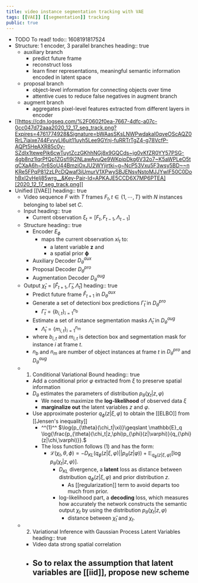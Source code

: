 ```yaml
---
title: video instance segmentation tracking with VAE
tags: [[VAE]] [[segmentation]] tracking
public: true
---
```


- TODO  To read!
  todo:: 1608191817524
- Structure: 1 encoder, 3 parallel branches
  heading:: true
	- auxiliary branch
		- predict future frame
		- reconstruct loss
		- learn finer representations, meaningful semantic information encoded in latent space
	- proposal branch
		- object-level information for connecting objects over time
		- attentive cues to reduce false negatives in augment branch
	- augment branch
		- aggregates pixel-level features extracted from different layers in encoder
- [[https://cdn.logseq.com/%2F0602f0ea-7667-4dfc-a07c-0cc047d72aaa2020_12_17_seg_track.png?Expires=4761774928&Signature=bWAasSKsLNWPwdakaI0qyeOScAQZ0RrL7iaixe744FvvyLI6uit11uyh5Lee9GYnj-fuRRTrTgZ4-g78VcfP-AQPt5HeAXR85c0y-SZdIx1tewePik6cwTuytZczGKhhNGj8x9GQCds~jg0vKfZR0YY57PSG-4gb8nz1lqrPfQp1ZGsfI9j2NLawAvuQe9WKpipDkg6V32o7~K5aWPLeO5tqCXaA6h~0r6SoU44BmziOxJU2WYjirtki~g~NcP53Vxu5F3wsy5BD~~nKRe5FPqP812zLPcDQwaf3iUmurV1XPwySBJENsvNstoMJJYwIF50C0DohBxI2vHelj85wrg__&Key-Pair-Id=APKAJE5CCD6X7MP6PTEA][2020_12_17_seg_track.png]]
- Unified [[VAE]]
  heading:: true
	- Video sequence $F$ with $T$ frames $F_t, t\in{\{1, \cdots, T\}}$ with $N$ instances belonging to label set $C$.
	- Input
	  heading:: true
		- Current observation $\xi_t=[F_t,F_{t-1}, \Lambda_{t-1}]$
	- Structure
	  heading:: true
		- Encoder $E_{\phi}$
			- maps the current observation $xi_t$ to:
				- a latent variable $\mathbf{z}$ and
				- a spatial prior $\mathbf{\phi}$
		- Auxiliary Decoder $D_{\theta}^{aux}$
		- Proposal Decoder $D_{\theta}^{pro}$
		- Augmentation Decoder $D_{\theta}^{aug}$
	- Output $\hat{\chi}_t=[\hat{F}_{t+1},\hat{\Gamma}_{t},\hat{\Lambda}_t]$
	  heading:: true
		- Predict future frame $\hat{F}_{t+1}$ in $D_{\theta}^{aux}$
		- Generate a set of detectioni box predictions $\hat{\Gamma}_{t}$ in $D_{\theta}^{pro}$
			- $\hat{\Gamma}_{t}=\{b_{i,t}\}^{n_b}_{i=1}$
		- Estimate a set of instance segmentation masks $\hat{\Lambda}_t$ in $D_{\theta}^{aug}$
			- $\hat{\Lambda}_t=\{m_{i,t}\}_{i=1}^{n_m}$
		- where $b_{i,t}$ and $m_{i,t}$ is detection box and segmentation mask for instance $i$ at frame $t$.
		- $n_b$ and $n_m$ are number of object instances at frame $t$ in $D_{\theta}^{pro}$ and $D_{\theta}^{aug}$
	- 1. Conditional Variational Bound
	  heading:: true
		- Add a conditional prior $\varphi$ extracted from $\xi$ to preserve spatial information
		- $D_{\theta}$ estimates the parameters of distribution $p_{\theta}(\chi_t|z,\varphi)$
			- We need to maximize the **log-likelihood** of observed data $\xi$
			- **marginalize out** the latent variables $z$ and $\varphi$.
		- Use approximate posterior $q_{\phi}(z|\xi,\varphi)$ to obtain the [[ELBO]] from [[Jensen's inequality]]
			- ^^(1)^^ $\log{p_{\theta}(\chi_t|\xi)}\geqslant \mathbb{E}_q \log{\frac{p_{\theta}(\chi_t|z,\phi)p_{\phi}(z|\varphi)}{q_{\phi}(z|\chi,\varphi)}}.$
			- The loss function follows (1) and has the form:
				- $\mathcal{L}(\chi_t,\theta, \phi)=-D_{KL}\left(q_{\phi}(z|\xi,\varphi)||p_{\theta}(z|\varphi)\right) + \mathbb{E}_{q_{\phi}(z|\xi,\varphi)}[\log{p_{\theta}(\chi_t|z,\varphi)}].$
					- $D_{KL}$ divergence, a **latent** loss as distance between distribution $q_{\phi}(z|\xi,\varphi)$ and prior distribution $z$.
						- As [[regularization]] term to avoid departs too much from prior.
					- log-likelihood part, a **decoding** loss, which measures how accurately the network constructs the semantic output $\chi_t$ by using the distribution $p_{\theta}(\chi_t|z,\varphi)$
						- distance between $\hat{\chi}_t$ and $\chi_t$.
	- 2. Variational Inference with Gaussian Process Latent Variables
	  heading:: true
		- Video data strong spatial correlation
		- So to relax the assumption that latent variables are [[iid]], propose new scheme
			-